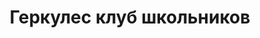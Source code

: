 ---
title: Геркулес клуб школьников
address: '69104, г. Запорожье, ул. Чумаченко, 13'
phone: []
url: ''
about: ''
searchTitle: 'Геркулес клуб школьников, 69104, г. Запорожье, ул. Чумаченко, 13'
tags:
  - Художественные школы
geometry:
  location:
    lat: 47.7822574
    lng: 35.23108879999999
  viewport:
    northeast:
      lat: 47.7837187302915
      lng: 35.23239978029149
    southwest:
      lat: 47.7810207697085
      lng: 35.22970181970849
place_id: ChIJ1f3w8rhe3EARlGJsYdJyIC8

---
